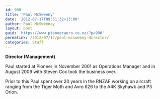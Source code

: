 ```yaml
---
id: 900
title: 'Paul McSweeny'
date: '2012-07-17T09:51:32+13:00'
author: Paul McSweeney
layout: post
guid: 'https://www.pioneeraero.co.nz/?p=900'
permalink: /2012/07/17/paul-mcsweeny-director/
categories: Staff
---
```


**Director (Management)**

Paul started at Pioneer in November 2001 as Operations Manager and in August 2009 with Steven Cox took the business over.

Prior to this Paul spent over 20 years in the RNZAF working on aircraft ranging from the Tiger Moth and Avro 626 to the A4K Skyhawk and P3 Orion.
